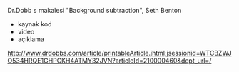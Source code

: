 Dr.Dobb s makalesi "Background subtraction", Seth Benton

- kaynak kod
- video
- açıklama

http://www.drdobbs.com/article/printableArticle.jhtml;jsessionid=WTCBZWJO534HRQE1GHPCKH4ATMY32JVN?articleId=210000460&dept_url=/
